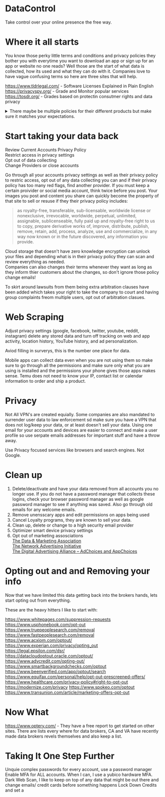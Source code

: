 DataControl
=====================

Take control over your online presence the free way.

Where it all starts
=====================
You know those perky little terms and conditions and privacy policies they bother you with everytime you want to download an app or sign up for an app or website no one reads? Well those are the start of what data is collected, how its used and what they can do with it. Companies love to have vague confusing terms so here are three sites that will help. 

https://www.tldrlegal.com/ - Software Licenses Explained in Plain English<BR>
https://privacyspy.org/ - Grade and Monitor popular services<BR>
https://tosdr.org/ - Grades based on protectin consutmer rights and data privacy<BR>
<DETAILS>
<SUMMARY>There maybe be multiple policies for their different products but make sure it matches your expectations.</SUMMARY>

* What type of information does the site collect?
     - Email might be collected when you sign up and address makes sense if you are having food delivered but is there a clear reason why camera, microphone and exact location and IP need to be collected?
* How does it collect this information?
     - Certain tracking technoloiges are a red flag, they will gather more data than is nesscary.
* Who has access?
     - Data transfer to 3rd parties, advertising partners, affiliates are other companies getting access to your data. You want the policy to give you a specf8ic list of companies
* What are your optinos?
     - Receveing ads even after opting out, no guarentee information can be deleted, governement access to user data are a few of the options that are actualky not options.
* Security Measures?
     - Basic encryption should be mentioned with protocols, shouldn't be vague like we secure your data 100%. 
* How long will it store?
     - There should be a data retention policy and data sanitizing.
</DETAILS>

  Start taking your data back
  =====================
  
Review Current Accounts Privacy Policy<br>
Restrict access in privacy settings<br>
Opt out of data collecting<br>
Change Providers or close accounts<br>

  Go through all your accounts privacy settings as well as their privacy policy to restric access, opt out of any data collecting you can and if their privacy policy has too many red flags, find another provider. If you must keep a certain proivider or social media account, think twice before you post. Your images you post and content you share can quickly become the property of that site to sell or resuse if they their privacy policy includes: 
  > as royalty-free, transferable, sub-licensable, worldwide license or  nonexclusive, irrevocable, worldwide, perpetual, unlimited, assignable, sublicenseable, fully paid up and royalty-free right to us to copy, prepare derivative works of, improve, distribute, publish, remove, retain, add, process, analyze, use and commercialize, in any way now known or in the future discovered, any information you provide.

Cloud storage that doesn't have zero knowledge encryption can unlock your files and depending what is in their privacy policy they can scan and review everything as needed.<br>
Companies can also changes their terms whenever they want as long as they inform thier customers about the changes, so don't ignore those policy change emails!


To skirt around lawsuits from them being extra arbitration clauses have been added which takes your right to take the company to court and having group complaints freom multiple users, opt out of arbitration clasues.



Web Scraping
  =====================

Adjust privacy settings (google, facebook, twitter, youtube, reddit, instagram) delete any stored data and turn off tracking on web and app activity, location history, YouTube history, and ad personalization.

Aviod filling in surverys, this is the number one place for data.

Mobile apps can collect data even when you are not using them so make sure to go through all the permissions and make sure only what you are using is installed and the permissions your phone gives those apps makes sense. Temu does not need to know your IP, contact list or calendar information to order and ship a product.

Privacy
  =====================
Not All VPN's are created equially. Some companies are also mandated to surrender user data to law enforcement sd make sure you have a VPN that does not log/keep your data, or at least doesn't sell your data. Using one email for your accounts and devices are easier to connect and make a user profile so use serpate emails addresses for important stuff and have a throw away.

Use Privacy focused services like browsers and search engines. Not Google.

Clean up 
  =====================
1) Delete/deactivate and have your data removed from all accounts you no longer use. If you do not have a password manager that collects these logins, check your browser password manager as well as google password manager to see if anything was saved. Also go through old emails for any welcome emails.
2) Remove unensscary apps and edit permissions on apps being used
3) Cancel Loyalty programs, they are known to sell your data.
5) Clean up, delete or change to a high security email provider
6) Optimizer smart device privacy settings
7) Opt out of marketing assosciations<br>
   [The Data & Marketing Association](https://dmachoice.org/)<br>
[The Network Advertising Initiative](https://thenai.org/opt-out/)<br>
[The Digital Advertising Alliance – AdChoices and AppChoices](https://digitaladvertisingalliance.org/ccparesources)

Opting out and and Removing your info
  =====================

  Now that we have limited this data getting back into the brokers hands, lets start opting out from everything.

  These are the heavy hitters I like to start with:

  https://www.whitepages.com/suppression-requests<br>
  https://www.usphonebook.com/opt-out<br>
  https://www.truepeoplesearch.com/removal<br>
  https://www.fastpeoplesearch.com/removal<br>
  https://www.acxiom.com/optout/<br>
  https://www.experian.com/privacy/opting_out<br>
  https://legal.epsilon.com/dsr/<br>
  https://datacloudoptout.oracle.com/optout/<br>
  https://www.advcredit.com/opting-out/<br>
  https://www.smartbackgroundchecks.com/optout<br>
  https://www.beenverified.com/app/optout/search<br>
  https://www.equifax.com/personal/help/opt-out-prescreened-offers/<br>
  https://www.healthcare.com/privacy-policy#right-to-opt-out<br>
  https://modernize.com/privacy
  https://www.spokeo.com/optout
  https://www.transunion.com/article/marketing-offers-opt-out

  Now What
=====================
  https://www.optery.com/ - They have a free report to get started on other sites.
  There are lists every where for data brokers, CA and VA have recently made data brokers revels themselves and also keep a list.

Taking It One Step Further
=====================
Unquie complex passwords for every account, use a password manager
Enable MFA for ALL accounts. When I can, I use a yubico hardware MFA.
Dark Web Scan, I like to keep on top of any data that might be out there and change emails/ credit cards before something happens
Lock Down Credits and set a 
  

